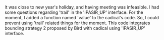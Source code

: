 It was close to new year's holiday, and having meeting was infeasible. 
I had some questions regarding 'trail' in the 'IPASIR_UP' interface.
For the moment, I added a function named 'value' to the cadical's code.
So, I could prevent using 'trail' related things for the moment.
This code integrates bounding strategy 2 proposed by Bird with cadical using 'IPASIR_UP' interface.
